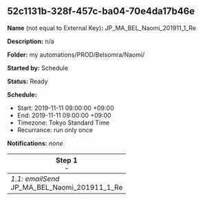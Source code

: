 ## 52c1131b-328f-457c-ba04-70e4da17b46e

**Name** (not equal to External Key)**:** JP_MA_BEL_Naomi_201911_1_Re

**Description:** n/a

**Folder:** my automations/PROD/Belsomra/Naomi/

**Started by:** Schedule

**Status:** Ready

**Schedule:**

* Start: 2019-11-11 09:00:00 +09:00
* End: 2019-11-11 09:00:00 +09:00
* Timezone: Tokyo Standard Time
* Recurrance: run only once

**Notifications:** _none_


| Step 1<br>_<small>-</small>_ |
| --- |
| _1.1: emailSend_<br>JP_MA_BEL_Naomi_201911_1_Re |
